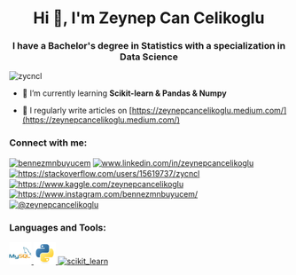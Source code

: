 


<!--
**zycncl/zycncl** is a ✨ _special_ ✨ repository because its `README.md` (this file) appears on your GitHub profile.

Here are some ideas to get you started:

- 🔭 I’m currently working on ...
- 🌱 I’m currently learning ...
- 👯 I’m looking to collaborate on ...
- 🤔 I’m looking for help with ...
- 💬 Ask me about ...
- 📫 How to reach me: ...
- 😄 Pronouns: ...
- ⚡ Fun fact: ...
-->
<h1 align="center">Hi 👋, I'm Zeynep Can Celikoglu</h1>
<h3 align="center">I have a Bachelor's degree in Statistics with a specialization in Data Science</h3>

<p align="left"> <img src="https://komarev.com/ghpvc/?username=zycncl&label=Profile%20views&color=0e75b6&style=flat" alt="zycncl" /> </p>

- 🌱 I’m currently learning **Scikit-learn & Pandas & Numpy**

- 📝 I regularly write articles on [https://zeynepcancelikoglu.medium.com/](https://zeynepcancelikoglu.medium.com/)

<h3 align="left">Connect with me:</h3>
<p align="left">
<a href="https://twitter.com/bennezmnbuyucem" target="blank"><img align="center" src="https://cdn.jsdelivr.net/npm/simple-icons@3.0.1/icons/twitter.svg" alt="bennezmnbuyucem" height="30" width="40" /></a>
<a href="https://linkedin.com/in/www.linkedin.com/in/zeynepcancelikoglu" target="blank"><img align="center" src="https://cdn.jsdelivr.net/npm/simple-icons@3.0.1/icons/linkedin.svg" alt="www.linkedin.com/in/zeynepcancelikoglu" height="30" width="40" /></a>
<a href="https://stackoverflow.com/users/https://stackoverflow.com/users/15619737/zycncl" target="blank"><img align="center" src="https://cdn.jsdelivr.net/npm/simple-icons@3.0.1/icons/stackoverflow.svg" alt="https://stackoverflow.com/users/15619737/zycncl" height="30" width="40" /></a>
<a href="https://kaggle.com/https://www.kaggle.com/zeynepcancelikoglu" target="blank"><img align="center" src="https://cdn.jsdelivr.net/npm/simple-icons@3.0.1/icons/kaggle.svg" alt="https://www.kaggle.com/zeynepcancelikoglu" height="30" width="40" /></a>
<a href="https://instagram.com/https://www.instagram.com/bennezmnbuyucem/" target="blank"><img align="center" src="https://cdn.jsdelivr.net/npm/simple-icons@3.0.1/icons/instagram.svg" alt="https://www.instagram.com/bennezmnbuyucem/" height="30" width="40" /></a>
<a href="https://medium.com/@zeynepcancelikoglu" target="blank"><img align="center" src="https://cdn.jsdelivr.net/npm/simple-icons@3.0.1/icons/medium.svg" alt="@zeynepcancelikoglu" height="30" width="40" /></a>
</p>

<h3 align="left">Languages and Tools:</h3>
<p align="left"> <a href="https://www.microsoft.com/en-us/sql-server" target="_blank"> <img src="https://github.com/devicons/devicon/blob/master/icons/mysql/mysql-original-wordmark.svg" alt="mssql" width="40" height="40"/> </a> <a href="https://www.python.org" target="_blank"> <img src="https://raw.githubusercontent.com/devicons/devicon/master/icons/python/python-original.svg" alt="python" width="40" height="40"/> </a> <a href="https://scikit-learn.org/" target="_blank"> <img src="https://upload.wikimedia.org/wikipedia/commons/0/05/Scikit_learn_logo_small.svg" alt="scikit_learn" width="40" height="40"/> </a> </p>
